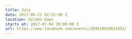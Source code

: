 ```yaml
---
title: July
date: 2017-06-21 02:52:00 Z
location: Golden Dawn
starts at: 2017-07-04 20:00:00 Z
url: https://www.facebook.com/events/204610010024452/
---
```


